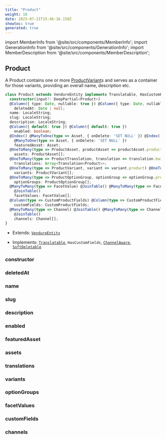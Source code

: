 ```yaml
---
title: "Product"
weight: 10
date: 2023-07-21T15:46:16.150Z
showtoc: true
generated: true
---
```

<!-- This file was generated from the Vendure source. Do not modify. Instead, re-run the "docs:build" script -->
import MemberInfo from '@site/src/components/MemberInfo';
import GenerationInfo from '@site/src/components/GenerationInfo';
import MemberDescription from '@site/src/components/MemberDescription';


## Product

<GenerationInfo sourceFile="packages/core/src/entity/product/product.entity.ts" sourceLine="25" packageName="@vendure/core" />

A Product contains one or more <a href='/reference/typescript-api/entities/product-variant#productvariant'>ProductVariant</a>s and serves as a container for those variants,
providing an overall name, description etc.

```ts title="Signature"
class Product extends VendureEntity implements Translatable, HasCustomFields, ChannelAware, SoftDeletable {
  constructor(input?: DeepPartial<Product>)
  @Column({ type: Date, nullable: true }) @Column({ type: Date, nullable: true })
    deletedAt: Date | null;
  name: LocaleString;
  slug: LocaleString;
  description: LocaleString;
  @Column({ default: true }) @Column({ default: true })
    enabled: boolean;
  @Index() @ManyToOne(type => Asset, { onDelete: 'SET NULL' }) @Index()
    @ManyToOne(type => Asset, { onDelete: 'SET NULL' })
    featuredAsset: Asset;
  @OneToMany(type => ProductAsset, productAsset => productAsset.product) @OneToMany(type => ProductAsset, productAsset => productAsset.product)
    assets: ProductAsset[];
  @OneToMany(type => ProductTranslation, translation => translation.base, { eager: true }) @OneToMany(type => ProductTranslation, translation => translation.base, { eager: true })
    translations: Array<Translation<Product>>;
  @OneToMany(type => ProductVariant, variant => variant.product) @OneToMany(type => ProductVariant, variant => variant.product)
    variants: ProductVariant[];
  @OneToMany(type => ProductOptionGroup, optionGroup => optionGroup.product) @OneToMany(type => ProductOptionGroup, optionGroup => optionGroup.product)
    optionGroups: ProductOptionGroup[];
  @ManyToMany(type => FacetValue) @JoinTable() @ManyToMany(type => FacetValue)
    @JoinTable()
    facetValues: FacetValue[];
  @Column(type => CustomProductFields) @Column(type => CustomProductFields)
    customFields: CustomProductFields;
  @ManyToMany(type => Channel) @JoinTable() @ManyToMany(type => Channel)
    @JoinTable()
    channels: Channel[];
}
```
* Extends: <code><a href='/reference/typescript-api/entities/vendure-entity#vendureentity'>VendureEntity</a></code>


* Implements: <code><a href='/reference/typescript-api/entities/interfaces#translatable'>Translatable</a></code>, <code>HasCustomFields</code>, <code><a href='/reference/typescript-api/entities/interfaces#channelaware'>ChannelAware</a></code>, <code><a href='/reference/typescript-api/entities/interfaces#softdeletable'>SoftDeletable</a></code>



<div className="members-wrapper">

### constructor

<MemberInfo kind="method" type="(input?: DeepPartial&#60;<a href='/reference/typescript-api/entities/product#product'>Product</a>&#62;) => Product"   />


### deletedAt

<MemberInfo kind="property" type="Date | null"   />


### name

<MemberInfo kind="property" type="LocaleString"   />


### slug

<MemberInfo kind="property" type="LocaleString"   />


### description

<MemberInfo kind="property" type="LocaleString"   />


### enabled

<MemberInfo kind="property" type="boolean"   />


### featuredAsset

<MemberInfo kind="property" type="<a href='/reference/typescript-api/entities/asset#asset'>Asset</a>"   />


### assets

<MemberInfo kind="property" type="ProductAsset[]"   />


### translations

<MemberInfo kind="property" type="Array&#60;Translation&#60;<a href='/reference/typescript-api/entities/product#product'>Product</a>&#62;&#62;"   />


### variants

<MemberInfo kind="property" type="<a href='/reference/typescript-api/entities/product-variant#productvariant'>ProductVariant</a>[]"   />


### optionGroups

<MemberInfo kind="property" type="<a href='/reference/typescript-api/entities/product-option-group#productoptiongroup'>ProductOptionGroup</a>[]"   />


### facetValues

<MemberInfo kind="property" type="<a href='/reference/typescript-api/entities/facet-value#facetvalue'>FacetValue</a>[]"   />


### customFields

<MemberInfo kind="property" type="CustomProductFields"   />


### channels

<MemberInfo kind="property" type="<a href='/reference/typescript-api/entities/channel#channel'>Channel</a>[]"   />




</div>
